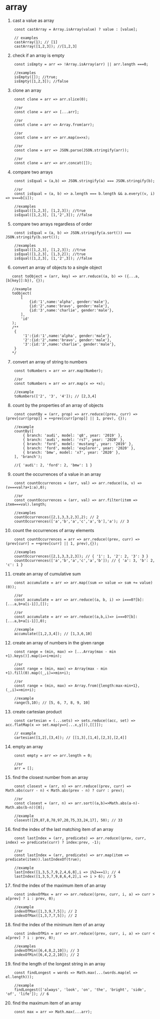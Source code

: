 # array

1. cast a value as array

```
    const castArray = Array.isArray(value) ? value : [value];

    // examples
    castArray(1); // [1]
    castArray([1,2,3]); //[1,2,3]
```

2. check if an array is empty

```
    const isEmpty = arr => !Array.isArray(arr) || arr.length ===0;

    //examples
    isEmpty([]); //true;
    isEmpty([1,2,3]); //false
```

3. clone an array

```
    const clone = arr => arr.slice(0);

    //or 
    const clone = arr => [...arr];

    //or 
    const clone = arr => Array.from(arr);

    //or 
    const clone = arr => arr.map(x=>x);

    //or 
    const clone = arr => JSON.parse(JSON.stringify(arr));

    //or 
    const clone = arr => arr.concat([]);
```

4. compare two arrays

```
    const isEqual = (a,b) => JSON.stringify(a) === JSON.stringify(b);

    //or
    const isEqual = (a, b) => a.length === b.length && a.every((v, i) => v===b[i]);

    //examples
    isEqual([1,2,3], [1,2,3]); //true
    isEqual([1,2,3], [1,'2',3]); //false
```

5. compare two arrays regardless of order

```
    const isEqual = (a, b) => JSON.stringify(a.sort()) === JSON.stringify(b.sort());

    //examples
    isEqual([1,2,3], [1,2,3]); //true
    isEqual([1,2,3], [1,3,2]); //true
    isEqual([1,2,3], [1,'2',3]); //false
```

6. convert an array of objects to a single object

```
   const toObject = (arr, key) => arr.reduce((a, b) => ({...a, [b[key]]:b}), {});

   //example
   toObject(
       [
           {id:'1',name:'alpha', gender:'male'},
           {id:'2',name:'bravo', gender:'male'},
           {id:'3',name:'charlie', gender:'male'},
       ],
       'id'
   );
   /**
    {
        '1':{id:'1',name:'alpha', gender:'male'},
        '2':{id:'2',name:'bravo', gender:'male'},
        '3':{id:'3',name:'charlie', gender:'male'},
    }
   */
```

7. convert an array of string to numbers

```
    const toNumbers = arr => arr.map(Number);

    //or 
    const toNumbers = arr => arr.map(x => +x);

    //example
    toNumbers(['2', '3', '4']); // [2,3,4]
```

8. count by the properties of an array of objects

```
    const countBy = (arr, prop) => arr.reduce((prev, curr) => (prev[curr[prop]] = ++prev[curr[prop]] || 1, prev), {});

    //example
    countBy([
        { branch: 'audi', model: 'q8', year: '2019' },
        { branch: 'audi', model: 'rs7', year: '2020' },
        { branch: 'ford', model: 'mustang', year: '2019' },
        { branch: 'ford', model: 'explorer', year: '2020' },
        { branch: 'bmw', model: 'x7', year: '2020' },
    ], 'branch');

    //{ 'audi': 2, 'ford': 2, 'bmw': 1 }
```

9. count the occurrences of a value in an array

```
    const countOccurrences = (arr, val) => arr.reduce((a, v) => (v===val?a+1:a),0);

    //or 
    const countOccurrences = (arr, val) => arr.filter(item => item===val).length;

    //examples
    countOccurrences([2,1,3,3,2,3],2); // 2
    countOccurrences(['a','b','a','c','a','b'],'a'); // 3
```

10. count the occurrences of array elements

```
    const countOccurrences = arr => arr.reduce((prev, curr) => (prev[curr] = ++prev[curr] || 1, prev),{});

    //examples
    countOccurrences([2,1,3,3,2,3]); // { '1': 1, '2': 2, '3': 3 }
    countOccurrences(['a','b','a','c','a','b']); // { 'a': 3, 'b': 2, 'c': 1 }
```

11. create an array of cumulative sum

```
    const accumulate = arr => arr.map((sum => value => sum += value)(0));

    //or 
    const accumulate = arr => arr.reduce((a, b, i) => i===0?[b]:[...a,b+a[i-1]],[]);

    //or
    const accumulate = arr => arr.reduce((a,b,i)=> i===0?[b]:[...a,b+a[i-1]],0);

    //example
    accumulate([1,2,3,4]); // [1,3,6,10]
```

12. create an array of numbers in the given range

```
    const range = (min, max) => [...Array(max - min +1).keys()].map(i=>i+min);

    //or
    const range = (min, max) => Array(max - min +1).fill(0).map((_,i)=>min+i);

    //or 
    const range = (min, max) => Array.from({length:max-min+1},(_,i)=>min+i);

    //example
    range(5,10); // [5, 6, 7, 8, 9, 10]
```

13. create cartesian product

```
    const cartesian = (...sets) => sets.reduce((acc, set) => acc.flatMap(x => set.map(y=>[...x,y])),[[]]);

    // example
    cartesian([1,2],[3,4]); // [[1,3],[1,4],[2,3],[2,4]]
```

14. empty an array

```
    const empty = arr => arr.length = 0;

    //or 
    arr = [];
```

15. find the closest number from an array

```
    const closest = (arr, n) => arr.reduce((prev, curr) => Math.abs(curr - n) < Math.abs(prev - n) ? curr : prev);

    //or 
    const closest = (arr, n) => arr.sort((a,b)=>Math.abs(a-n)-Math.abs(b-n))[0];

    //example
    closest([29,87,8,78,97,20,75,33,24,17], 50); // 33
```

16. find the index of the last matching item of an array

```
    const lastIndex = (arr, predicate) => arr.reduce((prev, curr, index) => predicate(curr) ? index:prev, -1);

    //or
    const lastIndex = (arr, predicate) => arr.map(item => predicate(item)).lastIndexOf(true);

    //example
    lastIndex([1,3,5,7,9,2,4,6,8],i => i%2===1); // 4
    lastIndex([1,3,5,7,9,8,6,4,2],i => i > 6); // 5
```

17. find the index of the maximum item of an array

```
    const indexOfMax = arr => arr.reduce((prev, curr, i, a) => curr > a[prev] ? i : prev, 0);

    //example
    indexOfMax([1,3,9,7,5]); // 2
    indexOfMax([1,3,7,7,5]); // 2
```

18. find the index of the minimum item of an array

```
    const indexOfMin = arr => arr.reduce((prev, curr, i, a) => curr < a[prev] ? i : prev, 0);

    //examples
    indexOfMin([6,4,8,2,10]); // 3
    indexOfMin([6,4,2,2,10]); // 2
```

19. find the length of the longest string in an array

```
    const findLongest = words => Math.max(...(words.map(el => el.length)));

    //example
    findLongest(['always', 'look', 'on', 'the', 'bright', 'side', 'of', 'life']); // 6
```

20. find the maximum item of an array

```
    const max = arr => Math.max(...arr);
```